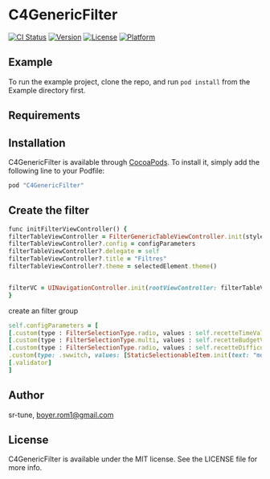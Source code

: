 # C4GenericFilter

[![CI Status](http://img.shields.io/travis/sr-tune/C4GenericFilter.svg?style=flat)](https://travis-ci.org/sr-tune/C4GenericFilter)
[![Version](https://img.shields.io/cocoapods/v/C4GenericFilter.svg?style=flat)](http://cocoapods.org/pods/C4GenericFilter)
[![License](https://img.shields.io/cocoapods/l/C4GenericFilter.svg?style=flat)](http://cocoapods.org/pods/C4GenericFilter)
[![Platform](https://img.shields.io/cocoapods/p/C4GenericFilter.svg?style=flat)](http://cocoapods.org/pods/C4GenericFilter)

## Example

To run the example project, clone the repo, and run `pod install` from the Example directory first.

## Requirements



## Installation

C4GenericFilter is available through [CocoaPods](http://cocoapods.org). To install
it, simply add the following line to your Podfile:

```ruby
pod "C4GenericFilter"
```

## Create the filter

```ruby
func initFilterViewController() {
filterTableViewController = FilterGenericTableViewController.init(style : UITableViewStyle.grouped)
filterTableViewController?.config = configParameters
filterTableViewController?.delegate = self
filterTableViewController?.title = "Filtres"
filterTableViewController?.theme = selectedElement.theme()


filterVC = UINavigationController.init(rootViewController: filterTableViewController!)
}
```

create an filter group

```ruby
self.configParameters = [
[.custom(type : FilterSelectionType.radio, values : self.recetteTimeValuesInitial, title : "temps de préparation")],
[.custom(type : FilterSelectionType.multi, values : self.recetteBudgetValuesInitial, title : "budget")],
[.custom(type : FilterSelectionType.radio, values : self.recetteDifficultyValuesInitial, title : "difficulté"),
.custom(type: .swwitch, values: [StaticSelectionableItem.init(text: "mode expert", output: "true", idFilter: "mode expert_selected", selected: true)], title:"" )],
[.validator]
]
```


## Author

sr-tune, boyer.rom1@gmail.com

## License

C4GenericFilter is available under the MIT license. See the LICENSE file for more info.
